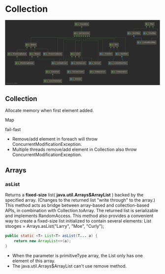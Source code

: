 # Collection



![Collection](https://github.com/Robinpig/Note/raw/master/images/JDK/Collection.png)



## Collection

Allocate  memory when first element added.



Map



fail-fast

- Remove/add element in foreach will throw ConcurrentModificationException.
- Multiple threads remove/add element in Collection also throw ConcurrentModificationException.

## Arrays



### asList

Returns a **fixed-size** list( **java.util.Arrays$ArrayList** ) backed by the specified array. (Changes to the returned list "write through" to the array.) This method acts as bridge between array-based and collection-based APIs, in combination with Collection.toArray. The returned list is serializable and implements RandomAccess.
This method also provides a convenient way to create a fixed-size list initialized to contain several elements:
           List<String> stooges = Arrays.asList("Larry", "Moe", "Curly");

```java
public static <T> List<T> asList(T... a) {
    return new ArrayList<>(a);
}
```

- When the parameter is primitiveType array, the List only has one element of this array.
- The  java.util.Arrays$ArrayList can't use remove method.





